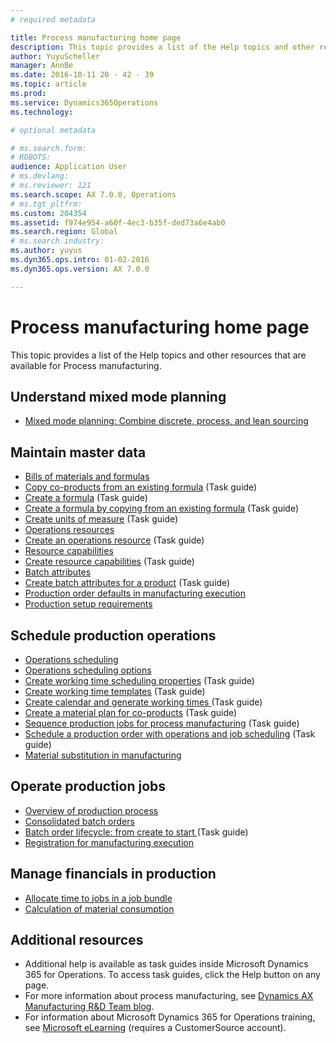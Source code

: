 ```yaml
---
# required metadata

title: Process manufacturing home page
description: This topic provides a list of the Help topics and other resources that are available for Process manufacturing. 
author: YuyuScheller
manager: AnnBe
ms.date: 2016-10-11 20 - 42 - 39
ms.topic: article
ms.prod: 
ms.service: Dynamics365Operations
ms.technology: 

# optional metadata

# ms.search.form: 
# ROBOTS: 
audience: Application User
# ms.devlang: 
# ms.reviewer: 121
ms.search.scope: AX 7.0.0, Operations
# ms.tgt_pltfrm: 
ms.custom: 204354
ms.assetid: f974e954-a60f-4ec3-b35f-ded73a6e4ab0
ms.search.region: Global
# ms.search.industry: 
ms.author: yuyus
ms.dyn365.ops.intro: 01-02-2016
ms.dyn365.ops.version: AX 7.0.0

---
```


# Process manufacturing home page

This topic provides a list of the Help topics and other resources that are available for Process manufacturing. 

Understand mixed mode planning
------------------------------

-   [Mixed mode planning: Combine discrete, process, and lean sourcing](mixed-mode-plan.md)

## Maintain master data
-   [Bills of materials and formulas](http://ax.help.dynamics.com/en/wiki/bills-of-materials-and-formulas/)
-   [Copy co-products from an existing formula](http://ax.help.dynamics.com/en/wiki/copy-co-products-from-an-existing-formula-version/) (Task guide)
-   [Create a formula](http://ax.help.dynamics.com/en/wiki/copy-a-formula/) (Task guide)
-   [Create a formula by copying from an existing formula](http://ax.help.dynamics.com/en/wiki/create-a-formula-by-copying-from-an-existing-formula/) (Task guide)
-   [Create units of measure](http://ax.help.dynamics.com/en/wiki/manage-unit-of-measure/) (Task guide)
-   [Operations resources](operations-resources.md)
-   [Create an operations resource](http://ax.help.dynamics.com/en/wiki/create-an-operations-resource/) (Task guide)
-   [Resource capabilities](resource-capabilities.md)
-   [Create resource capabilities](http://ax.help.dynamics.com/en/wiki/create-a-resource-capability/) (Task guide)
-   [Batch attributes](batch-attributes.md)
-   [Create batch attributes for a product](http://ax.help.dynamics.com/en/wiki/create-a-batch-attribute/) (Task guide)
-   [Production order defaults in manufacturing execution](production-order-defaults-manufacturing-execution.md)
-   [Production setup requirements](production-set-up-requirements.md)

## Schedule production operations
-   [Operations scheduling](operations-scheduling.md)
-   [Operations scheduling options](operation-scheduling-options.md)
-   [Create working time scheduling properties](http://ax.help.dynamics.com/en/wiki/create-working-time-scheduling-properties/) (Task guide)
-   [Create working time templates](http://ax.help.dynamics.com/en/wiki/create-working-time-templates/) (Task guide)
-   [Create calendar and generate working times ](http://ax.help.dynamics.com/en/wiki/create-calendar-and-generate-working-times/)(Task guide)
-   [Create a material plan for co-products](http://ax.help.dynamics.com/en/wiki/create-material-plan-for-co-products/) (Task guide)
-   [Sequence production jobs for process manufacturing](http://ax.help.dynamics.com/en/wiki/sequence-production-jobs-for-process-manufacturing/) (Task guide)
-   [Schedule a production order with operations and job scheduling](https://ax.help.dynamics.com/en/wiki/schedule-a-production-order-with-operations-and-job-scheduling/) (Task guide)
-   [Material substitution in manufacturing](substitute-items-bom-lines.md)

## Operate production jobs
-   [Overview of production process](production-process-overview.md)
-   [Consolidated batch orders](consolidated-batch-orders.md)
-   [Batch order lifecycle: from create to start ](http://ax.help.dynamics.com/en/wiki/batch-order-lifecycle-from-create-to-start/)(Task guide)
-   [Registration for manufacturing execution](registration-manufacturing-execution.md)

## Manage financials in production
-   [Allocate time to jobs in a job bundle](allocate-time-jobs-job-bundle.md)
-   [Calculation of material consumption](consumption.md)

## Additional resources
-   Additional help is available as task guides inside Microsoft Dynamics 365 for Operations. To access task guides, click the Help button on any page.
-   For more information about process manufacturing, see [Dynamics AX Manufacturing R&D Team blog](https://blogs.msdn.microsoft.com/axmfg/).
-   For information about Microsoft Dynamics 365 for Operations training, see [Microsoft eLearning](https://mbspartner.microsoft.com/AX/LearningPlans) (requires a CustomerSource account).



